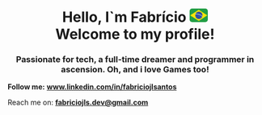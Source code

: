 <h1 align="center">Hello, I`m Fabrício <img src="br.png" width="36px" style="border-radius: 5px"> <br> Welcome to my profile!</h1>
<h3 align="center">Passionate for tech, a full-time dreamer and programmer in ascension. Oh, and i love Games too!</h3>

**Follow me:**
**www.linkedin.com/in/fabriciojlsantos**

Reach me on: **fabriciojls.dev@gmail.com**

